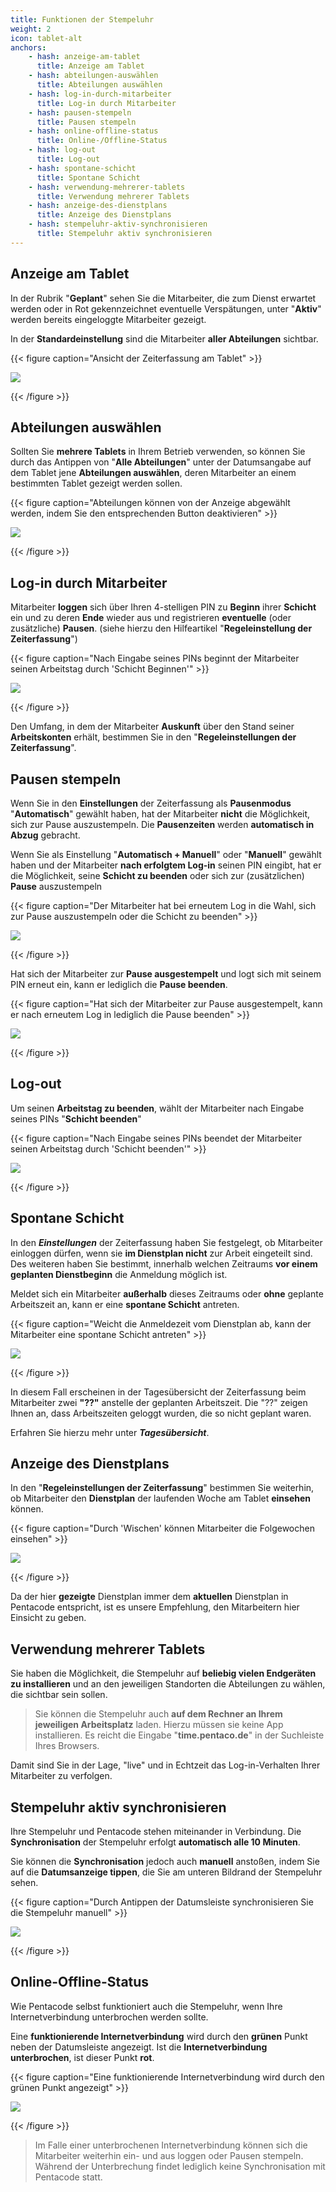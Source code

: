 ```yaml
---
title: Funktionen der Stempeluhr
weight: 2
icon: tablet-alt
anchors:
    - hash: anzeige-am-tablet
      title: Anzeige am Tablet
    - hash: abteilungen-auswählen
      title: Abteilungen auswählen
    - hash: log-in-durch-mitarbeiter
      title: Log-in durch Mitarbeiter
    - hash: pausen-stempeln
      title: Pausen stempeln
    - hash: online-offline-status
      title: Online-/Offline-Status
    - hash: log-out
      title: Log-out
    - hash: spontane-schicht
      title: Spontane Schicht
    - hash: verwendung-mehrerer-tablets
      title: Verwendung mehrerer Tablets
    - hash: anzeige-des-dienstplans
      title: Anzeige des Dienstplans
    - hash: stempeluhr-aktiv-synchronisieren
      title: Stempeluhr aktiv synchronisieren
---
```


## Anzeige am Tablet

In der Rubrik "**Geplant**" sehen Sie die Mitarbeiter, die zum Dienst erwartet werden oder in Rot gekennzeichnet eventuelle Verspätungen, unter "**Aktiv**" werden bereits eingeloggte Mitarbeiter gezeigt.

In der **Standardeinstellung** sind die Mitarbeiter **aller Abteilungen** sichtbar.

{{< figure caption="Ansicht der Zeiterfassung am Tablet" >}}

![](https://d33v4339jhl8k0.cloudfront.net/docs/assets/5dd29b3f04286364bc91dcd3/images/5ead8ae5042863474d1a080b/file-71Bbk35Nqw.png)

{{< /figure >}}

## Abteilungen auswählen

Sollten Sie **mehrere Tablets** in Ihrem Betrieb verwenden, so können Sie durch das Antippen von "**Alle Abteilungen**" unter der Datumsangabe auf dem Tablet jene **Abteilungen auswählen**, deren Mitarbeiter an einem bestimmten Tablet gezeigt werden sollen.

{{< figure caption="Abteilungen können von der Anzeige abgewählt werden, indem Sie den entsprechenden Button deaktivieren" >}}

![](https://d33v4339jhl8k0.cloudfront.net/docs/assets/5dd29b3f04286364bc91dcd3/images/5ead8bb2042863474d1a080d/file-g9rRjVw07R.png)

{{< /figure >}}

## Log-in durch Mitarbeiter

Mitarbeiter **loggen** sich über Ihren 4-stelligen PIN zu **Beginn** ihrer **Schicht** ein und zu deren **Ende** wieder aus und registrieren **eventuelle** (oder zusätzliche) **Pausen**. (siehe hierzu den Hilfeartikel "**Regeleinstellung der Zeiterfassung**")

{{< figure caption="Nach Eingabe seines PINs beginnt der Mitarbeiter seinen Arbeitstag durch 'Schicht Beginnen'" >}}

![](/uploads/log-in2.png)

{{< /figure >}}

Den Umfang, in dem der Mitarbeiter **Auskunft** über den Stand seiner **Arbeitskonten** erhält, bestimmen Sie in den "**Regeleinstellungen der Zeiterfassung**".

## Pausen stempeln

Wenn Sie in den **Einstellungen** der Zeiterfassung als **Pausenmodus** "**Automatisch**" gewählt haben, hat der Mitarbeiter **nicht** die Möglichkeit, sich zur Pause auszustempeln. Die **Pausenzeiten** werden **automatisch in Abzug** gebracht.

Wenn Sie als Einstellung "**Automatisch + Manuell**" oder "**Manuell**" gewählt haben und der Mitarbeiter **nach erfolgtem Log-in** seinen PIN eingibt, hat er die Möglichkeit, seine **Schicht zu beenden** oder sich zur (zusätzlichen) **Pause** auszustempeln

{{< figure caption="Der Mitarbeiter hat bei erneutem Log in die Wahl, sich zur Pause auszustempeln oder die Schicht zu beenden" >}}

![](/uploads/pause-ein.png)

{{< /figure >}}

Hat sich der Mitarbeiter zur **Pause ausgestempelt** und logt sich mit seinem PIN erneut ein, kann er lediglich die **Pause beenden**.

{{< figure caption="Hat sich der Mitarbeiter zur Pause ausgestempelt, kann er nach erneutem Log in lediglich die Pause beenden" >}}

![](/uploads/pause-aus.png)

{{< /figure >}}

## Log-out

Um seinen **Arbeitstag zu beenden**, wählt der Mitarbeiter nach Eingabe seines PINs "**Schicht beenden**"

{{< figure caption="Nach Eingabe seines PINs beendet der Mitarbeiter seinen Arbeitstag durch 'Schicht beenden'" >}}

![](/uploads/log-out.png)

{{< /figure >}}

## Spontane Schicht

In den **_Einstellungen_** der Zeiterfassung haben Sie festgelegt, ob Mitarbeiter einloggen dürfen, wenn sie **im Dienstplan nicht** zur Arbeit eingeteilt sind. Des weiteren haben Sie bestimmt, innerhalb welchen Zeitraums **vor einem geplanten Dienstbeginn** die Anmeldung möglich ist.

Meldet sich ein Mitarbeiter **außerhalb** dieses Zeitraums oder **ohne** geplante Arbeitszeit an, kann er eine **spontane Schicht** antreten.

{{< figure caption="Weicht die Anmeldezeit vom Dienstplan ab, kann der Mitarbeiter eine spontane Schicht antreten" >}}

![](/uploads/spontane-schicht2.png)

{{< /figure >}}

In diesem Fall erscheinen in der Tagesübersicht der Zeiterfassung beim Mitarbeiter zwei **"??"** anstelle der geplanten Arbeitszeit. Die "??" zeigen Ihnen an, dass Arbeitszeiten geloggt wurden, die so nicht geplant waren.

Erfahren Sie hierzu mehr unter **_Tagesübersicht_**.

## Anzeige des Dienstplans

In den "**Regeleinstellungen der Zeiterfassung**" bestimmen Sie weiterhin, ob Mitarbeiter den **Dienstplan** der laufenden Woche am Tablet **einsehen** können.

{{< figure caption="Durch 'Wischen' können Mitarbeiter die Folgewochen einsehen" >}}

![](/uploads/dienstplan-tablet.png)

{{< /figure >}}

Da der hier **gezeigte** Dienstplan immer dem **aktuellen** Dienstplan in Pentacode entspricht, ist es unsere Empfehlung, den Mitarbeitern hier Einsicht zu geben.

## Verwendung mehrerer Tablets

Sie haben die Möglichkeit, die Stempeluhr auf **beliebig vielen Endgeräten zu installieren** und an den jeweiligen Standorten die Abteilungen zu wählen, die sichtbar sein sollen.

> Sie können die Stempeluhr auch **auf dem Rechner an Ihrem jeweiligen Arbeitsplatz** laden. Hierzu müssen sie keine App installieren. Es reicht die Eingabe "**time.pentaco.de**" in der Suchleiste Ihres Browsers.

Damit sind Sie in der Lage, "live" und in Echtzeit das Log-in-Verhalten Ihrer Mitarbeiter zu verfolgen.

## Stempeluhr aktiv synchronisieren

Ihre Stempeluhr und Pentacode stehen miteinander in Verbindung. Die **Synchronisation** der Stempeluhr erfolgt **automatisch alle 10 Minuten**.

Sie können die **Synchronisation** jedoch auch **manuell** anstoßen, indem Sie auf die **Datumsanzeige tippen**, die Sie am unteren Bildrand der Stempeluhr sehen.

{{< figure caption="Durch Antippen der Datumsleiste synchronisieren Sie die Stempeluhr manuell" >}}

![](/uploads/synchro.png)

{{< /figure >}}

## Online-Offline-Status

Wie Pentacode selbst funktioniert auch die Stempeluhr, wenn Ihre Internetverbindung unterbrochen werden sollte.

Eine **funktionierende Internetverbindung** wird durch den **grünen** Punkt neben der Datumsleiste angezeigt. Ist die **Internetverbindung unterbrochen**, ist dieser Punkt **rot**.

{{< figure caption="Eine funktionierende Internetverbindung wird durch den grünen Punkt angezeigt" >}}

![](/uploads/status.png)

{{< /figure >}}

> Im Falle einer unterbrochenen Internetverbindung können sich die Mitarbeiter weiterhin ein- und aus loggen oder Pausen stempeln. Während der Unterbrechung findet lediglich keine Synchronisation mit Pentacode statt.
